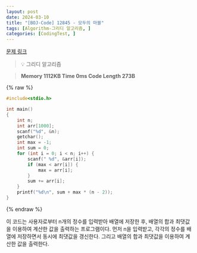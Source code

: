 ```yaml
---
layout: post
date: 2024-03-10
title: "[BOJ-Code] 12845 - 모두의 마블"
tags: [Algorithm-그리디 알고리즘, ]
categories: [CodingTest, ]
---
```



[문제 링크](https://www.acmicpc.net/problem/12845)


> 💡 그리디 알고리즘


> **Memory   1112KB                                   Time   0ms                                Code Length   273B**



{% raw %}
```c++
#include<stdio.h>

int main()
{
	int n;
	int arr[1000];
	scanf("%d", &n);
	getchar();
	int max = -1;
	int sum = 0;
	for (int i = 0; i < n; i++) {
		scanf(" %d", &arr[i]);
		if (max < arr[i]) {
			max = arr[i];
		}
		sum += arr[i];
	}
	printf("%d\n", sum + max * (n - 2));
}
```
{% endraw %}



이 코드는 사용자로부터 n개의 정수를 입력받아 배열에 저장한 후, 배열의 합과 최댓값을 이용하여 계산한 값을 출력하는 프로그램이다. 먼저 n을 입력받고, 각각의 정수를 배열에 저장하면서 동시에 최댓값을 갱신한다. 그리고 배열의 합과 최댓값을 이용하여 계산한 값을 출력한다.

